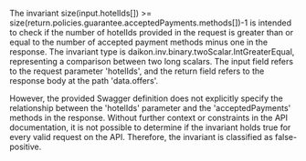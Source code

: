 The invariant size(input.hotelIds[]) >= size(return.policies.guarantee.acceptedPayments.methods[])-1 is intended to check if the number of hotelIds provided in the request is greater than or equal to the number of accepted payment methods minus one in the response. The invariant type is daikon.inv.binary.twoScalar.IntGreaterEqual, representing a comparison between two long scalars. The input field refers to the request parameter 'hotelIds', and the return field refers to the response body at the path 'data.offers'.

However, the provided Swagger definition does not explicitly specify the relationship between the 'hotelIds' parameter and the 'acceptedPayments' methods in the response. Without further context or constraints in the API documentation, it is not possible to determine if the invariant holds true for every valid request on the API. Therefore, the invariant is classified as false-positive.
